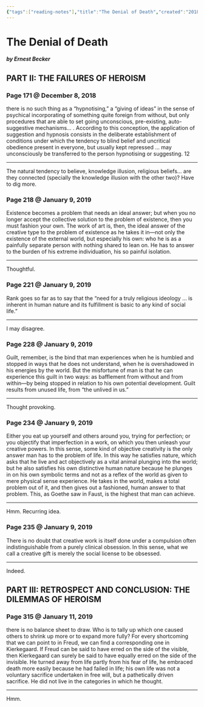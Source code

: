 ```yaml
---
{"tags":["reading-notes"],"title":"The Denial of Death","created":"2018-12-08T17:55:19+06:00","updated":"2023-01-11T14:15:15+06:00","dg-publish":true,"permalink":"/personal/reading/notes-and-highlights/the-denial-of-death/","dgPassFrontmatter":true}
---
```


# The Denial of Death
##### by Ernest Becker

## PART II: THE FAILURES OF HEROISM 
### Page 171 @ December 8, 2018
there is no such thing as a “hypnotising,” a “giving of ideas” in the sense of psychical incorporating of something quite foreign from without, but only procedures that are able to set going unconscious, pre-existing, auto-suggestive mechanisms… . According to this conception, the application of suggestion and hypnosis consists in the deliberate establishment of conditions under which the tendency to blind belief and uncritical obedience present in everyone, but usually kept repressed … may unconsciously be transferred to the person hypnotising or suggesting. 12

---
The natural tendency to believe, knowledge illusion, religious beliefs… are they connected (specially the knowledge illusion with the other two)? Have to dig more.

### Page 218 @ January 9, 2019
Existence becomes a problem that needs an ideal answer; but when you no longer accept the collective solution to the problem of existence, then you must fashion your own. The work of art is, then, the ideal answer of the creative type to the problem of existence as he takes it in—not only the existence of the external world, but especially his own: who he is as a painfully separate person with nothing shared to lean on. He has to answer to the burden of his extreme individuation, his so painful isolation.

---
Thoughtful.

### Page 221 @ January 9, 2019
Rank goes so far as to say that the “need for a truly religious ideology … is inherent in human nature and its fulfillment is basic to any kind of social life.”

---
I may disagree.

### Page 228 @ January 9, 2019
Guilt, remember, is the bind that man experiences when he is humbled and stopped in ways that he does not understand, when he is overshadowed in his energies by the world. But the misfortune of man is that he can experience this guilt in two ways: as bafflement from without and from within—by being stopped in relation to his own potential development. Guilt results from unused life, from “the unlived in us.”

---
Thought provoking.

### Page 234 @ January 9, 2019
Either you eat up yourself and others around you, trying for perfection; or you objectify that imperfection in a work, on which you then unleash your creative powers. In this sense, some kind of objective creativity is the only answer man has to the problem of life. In this way he satisfies nature, which asks that he live and act objectively as a vital animal plunging into the world; but he also satisfies his own distinctive human nature because he plunges in on his own symbolic terms and not as a reflex of the world as given to mere physical sense experience. He takes in the world, makes a total problem out of it, and then gives out a fashioned, human answer to that problem. This, as Goethe saw in Faust, is the highest that man can achieve.

---
Hmm. Recurring idea.


### Page 235 @ January 9, 2019
There is no doubt that creative work is itself done under a compulsion often indistinguishable from a purely clinical obsession. In this sense, what we call a creative gift is merely the social license to be obsessed.

---
Indeed.

## PART III: RETROSPECT AND CONCLUSION: THE DILEMMAS OF HEROISM 
### Page 315 @ January 11, 2019
there is no balance sheet to draw. Who is to tally up which one caused others to shrink up more or to expand more fully? For every shortcoming that we can point to in Freud, we can find a corresponding one in Kierkegaard. If Freud can be said to have erred on the side of the visible, then Kierkegaard can surely be said to have equally erred on the side of the invisible. He turned away from life partly from his fear of life, he embraced death more easily because he had failed in life; his own life was not a voluntary sacrifice undertaken in free will, but a pathetically driven sacrifice. He did not live in the categories in which he thought.

---
Hmm.